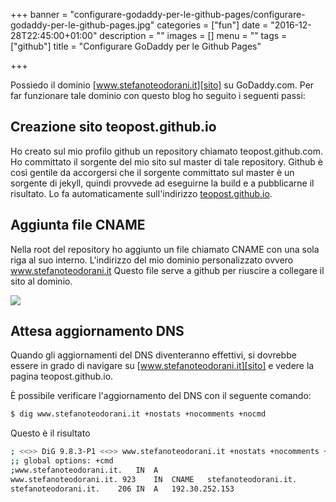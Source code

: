 +++
banner = "configurare-godaddy-per-le-github-pages/configurare-godaddy-per-le-github-pages.jpg"
categories = ["fun"]
date = "2016-12-28T22:45:00+01:00"
description = ""
images = []
menu = ""
tags = ["github"]
title = "Configurare GoDaddy per le Github Pages"

+++

Possiedo il dominio [www.stefanoteodorani.it][sito] su GoDaddy.com. Per far funzionare tale dominio con questo blog ho seguito i seguenti passi:

<!--more-->

Creazione sito teopost.github.io
---
Ho creato sul mio profilo github un repository chiamato teopost.github.com.
Ho committato il sorgente del mio sito sul master di tale repository.
Github è così gentile da accorgersi che il sorgente committato sul master è un sorgente di
jekyll, quindi provvede ad eseguirne la build e a pubblicarne il risultato.
Lo fa automaticamente sull'indirizzo [teopost.github.io][teopost].

Aggiunta file CNAME
---
Nella root del repository ho aggiunto un file chiamato CNAME con una sola riga al suo interno. L'indirizzo del mio dominio personalizzato ovvero www.stefanoteodorani.it
Questo file serve a github per riuscire a collegare il sito al dominio.

![](/configurare-godaddy-per-le-github-pages/godaddy-setting-for-github-pages.png)

Attesa aggiornamento DNS
---
Quando gli aggiornamenti del DNS diventeranno effettivi, si dovrebbe essere in grado di navigare su [www.stefanoteodorani.it][sito] e vedere la pagina teopost.github.io.

È possibile verificare l'aggiornamento del DNS con il seguente comando:

```bash
$ dig www.stefanoteodorani.it +nostats +nocomments +nocmd
```

Questo è il risultato

```bash
; <<>> DiG 9.8.3-P1 <<>> www.stefanoteodorani.it +nostats +nocomments +nocmd
;; global options: +cmd
;www.stefanoteodorani.it.	IN	A
www.stefanoteodorani.it. 923	IN	CNAME	stefanoteodorani.it.
stefanoteodorani.it.	206	IN	A	192.30.252.153
```

[sito]:      http://www.stefanoteodorani.it
[teopost]:   http://teopost.github.io
